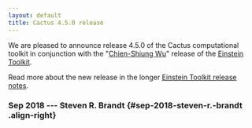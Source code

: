 ```yaml
---
layout: default
title: Cactus 4.5.0 release
---
```

We are pleased to announce release 4.5.0 of the Cactus computational
toolkit in conjunction with the \"[Chien-Shiung
Wu](https://en.wikipedia.org/wiki/Chien-Shiung_Wu)\" release of the
[Einstein Toolkit](https://einsteintoolkit.org).

Read more about the new release in the longer [Einstein Toolkit release
notes](https://einsteintoolkit.org/about/releases/ET_2018_09_announcement.html).

### Sep 2018 --- Steven R. Brandt {#sep-2018-steven-r.-brandt .align-right}
